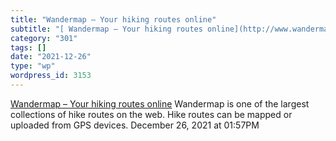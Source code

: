```yaml
---
title: "Wandermap – Your hiking routes online"
subtitle: "[ Wandermap – Your hiking routes online](http://www.wandermap.net/en/?tab=new#/z4/54.521081,15.29296..."
category: "301"
tags: []
date: "2021-12-26"
type: "wp"
wordpress_id: 3153
---
```

[ Wandermap – Your hiking routes online](http://www.wandermap.net/en/?tab=new#/z4/54.521081,15.292969/terrain)
 Wandermap is one of the largest collections of hike routes on the web. Hike routes can be mapped or uploaded from GPS devices.
December 26, 2021 at 01:57PM